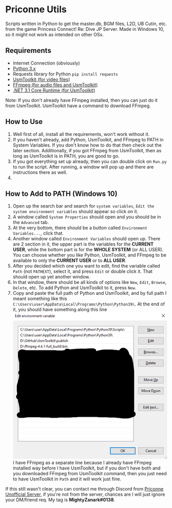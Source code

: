 # Priconne Utils

Scripts written in Python to get the master.db, BGM files, L2D, UB Cutin, etc. from the game Princess Connect! Re: Dive JP Server. Made in Windows 10, so it might not work as intended on other OSs.


## Requirements

- Internet Connection (obviously)
- [Python 3.x](https://www.python.org/downloads/)
- Requests library for Python `pip install requests`
- [UsmToolkit (for video files)](https://github.com/MightyZanark/UsmToolkit)
- [FFmpeg (for audio files and UsmToolkit)](https://ffmpeg.org/download.html)
- [.NET 3.1 Core Runtime (for UsmToolkit)](https://dotnet.microsoft.com/en-us/download/dotnet/3.1/runtime)

Note: If you don't already have FFmpeg installed, then you can just do it from UsmToolkit. UsmToolkit have a command to download FFmpeg.


## How to Use

1. Well first of all, install all the requirements, won't work without it.
2. If you haven't already, add Python, UsmToolkit, and FFmpeg to PATH in System Variables. If you don't know how to do that then check out the later section. Additionally, if you got FFmpeg from UsmToolkit, then as long as UsmToolkit is in PATH, you are good to go.
3. If you got everything set up already, then you can double click on `Run.py` to run the script. After running, a window will pop up and there are instructions there as well.
4. 


## How to Add to PATH (Windows 10)

1. Open up the search bar and search for `system variables`, `Edit the system environment variables` should appear so click on it.
2. A window called `System Properties` should open and you should be in the `Advanced` tab.
3. At the very bottom, there should be a button called `Environment Variables...`, click that.
4. Another window called `Environment Variables` should open up. There are 2 section in it, the upper part is the variables for the **CURRENT USER**, while the bottom part is for the **WHOLE SYSTEM** (or ALL USER). You can choose whether you like Python, UsmToolkit, and FFmpeg to be available to only the **CURRENT USER** or to **ALL USER**.
5. After you decided which one you want to edit, find the variable called `Path` (not `PATHEXT`), select it, and press `Edit` or double click it. That should open up yet another window.
6. In that window, there should be all kinds of options like `New`, `Edit`, `Browse`, `Delete`, etc. To add Python and UsmToolkit to it, press `New`.
7. Copy and paste the full path of Python and UsmToolkit, and by full path I meant something like this `C:\Users\user\AppData\Local\Programs\Python\Python39\`. At the end of it, you should have something along this line ![Image of completed path](./path.png) I have FFmpeg as a separate line because I already have FFmpeg installed way before I have UsmToolkit, but if you don't have both and you downloaded FFmpeg from UsmToolkit command, then you just need to have UsmToolkit in `Path` and it will work just fine.

If this still wasn't clear, you can contact me through Discord from [Priconne Unofficial Server](https://discord.gg/priconne), if you're not from the server, chances are I will just ignore your DM/friend req. My tag is **MightyZanark#0138**.